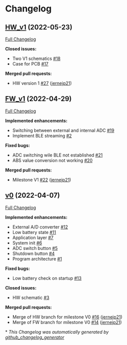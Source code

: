 # Changelog

## [HW_v1](https://github.com/AZURTEST-CORP/SSST_blood_sugar/tree/HW_v1) (2022-05-23)

[Full Changelog](https://github.com/AZURTEST-CORP/SSST_blood_sugar/compare/FW_v1...HW_v1)

**Closed issues:**

- Two V1 schematics [\#18](https://github.com/AZURTEST-CORP/SSST_blood_sugar/issues/18)
- Case for PCB [\#17](https://github.com/AZURTEST-CORP/SSST_blood_sugar/issues/17)

**Merged pull requests:**

- HW version 1 [\#27](https://github.com/AZURTEST-CORP/SSST_blood_sugar/pull/27) ([jernejp21](https://github.com/jernejp21))

## [FW_v1](https://github.com/AZURTEST-CORP/SSST_blood_sugar/tree/FW_v1) (2022-04-29)

[Full Changelog](https://github.com/AZURTEST-CORP/SSST_blood_sugar/compare/v0...FW_v1)

**Implemented enhancements:**

- Switching between external and internal ADC [\#19](https://github.com/AZURTEST-CORP/SSST_blood_sugar/issues/19)
- Implement BLE streaming [\#2](https://github.com/AZURTEST-CORP/SSST_blood_sugar/issues/2)

**Fixed bugs:**

- ADC switching wile BLE not established [\#21](https://github.com/AZURTEST-CORP/SSST_blood_sugar/issues/21)
- ABS value conversion not working [\#20](https://github.com/AZURTEST-CORP/SSST_blood_sugar/issues/20)

**Merged pull requests:**

- Milestone V1 [\#22](https://github.com/AZURTEST-CORP/SSST_blood_sugar/pull/22) ([jernejp21](https://github.com/jernejp21))

## [v0](https://github.com/AZURTEST-CORP/SSST_blood_sugar/tree/v0) (2022-04-07)

[Full Changelog](https://github.com/AZURTEST-CORP/SSST_blood_sugar/compare/35cff00ba6ae8f5cf1055288acc48ba81a52e7a6...v0)

**Implemented enhancements:**

- External A/D converter [\#12](https://github.com/AZURTEST-CORP/SSST_blood_sugar/issues/12)
- Low battery state [\#11](https://github.com/AZURTEST-CORP/SSST_blood_sugar/issues/11)
- Application layer [\#7](https://github.com/AZURTEST-CORP/SSST_blood_sugar/issues/7)
- System init [\#6](https://github.com/AZURTEST-CORP/SSST_blood_sugar/issues/6)
- ADC switch button [\#5](https://github.com/AZURTEST-CORP/SSST_blood_sugar/issues/5)
- Shutdown button [\#4](https://github.com/AZURTEST-CORP/SSST_blood_sugar/issues/4)
- Program architecture [\#1](https://github.com/AZURTEST-CORP/SSST_blood_sugar/issues/1)

**Fixed bugs:**

- Low battery check on startup [\#13](https://github.com/AZURTEST-CORP/SSST_blood_sugar/issues/13)

**Closed issues:**

- HW schematic [\#3](https://github.com/AZURTEST-CORP/SSST_blood_sugar/issues/3)

**Merged pull requests:**

- Merge of HW branch for milestone V0 [\#16](https://github.com/AZURTEST-CORP/SSST_blood_sugar/pull/16) ([jernejp21](https://github.com/jernejp21))
- Merge of FW branch for milestone V0 [\#14](https://github.com/AZURTEST-CORP/SSST_blood_sugar/pull/14) ([jernejp21](https://github.com/jernejp21))



\* *This Changelog was automatically generated by [github_changelog_generator](https://github.com/github-changelog-generator/github-changelog-generator)*
